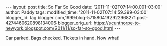 \-\-- layout: post title: So Far So Good date:
\'2011-11-02T07:14:00.001-03:00\' author: Paddy tags: modified\_time:
\'2011-11-02T07:14:59.399-03:00\' blogger\_id:
tag:blogger.com,1999:blog-5715804192922968271.post-4274460620898134006
blogger\_orig\_url:
https://scunthorpe-to-newyork.blogspot.com/2011/11/so-far-so-good.html
\-\--

<div>

Car parked. Bags checked. Tickets in hand. Now what!

</div>
